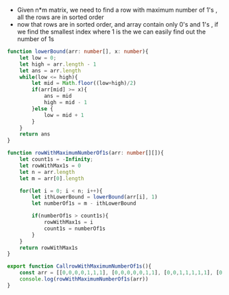 - Given n*m matrix, we need to find a row with maximum number of 1's , all the rows are in sorted order
- now that rows are in sorted order, and array contain only 0's and 1's , if we find the smallest index where 1 is the we can easily find out the number of 1s

```ts
function lowerBound(arr: number[], x: number){
    let low = 0;
    let high = arr.length - 1
    let ans = arr.length
    while(low <= high){
        let mid = Math.floor((low+high)/2)
        if(arr[mid] >= x){
            ans = mid
            high = mid - 1
        }else {
            low = mid + 1
        }
    }
    return ans
}

function rowWithMaximumNumberOf1s(arr: number[][]){
    let count1s = -Infinity;
    let rowWithMax1s = 0
    let n = arr.length
    let m = arr[0].length 

    for(let i = 0; i < n; i++){
        let ithLowerBound = lowerBound(arr[i], 1)
        let numberOf1s = m - ithLowerBound

        if(numberOf1s > count1s){
            rowWithMax1s = i
            count1s = numberOf1s
        }
    }
    return rowWithMax1s
}

export function CallrowWithMaximumNumberOf1s(){
    const arr = [[0,0,0,0,1,1,1], [0,0,0,0,0,1,1], [0,0,1,1,1,1,1], [0,1,1,1,1,1,1], [0,0,0,0,0,0,1]]
    console.log(rowWithMaximumNumberOf1s(arr))
}
```
